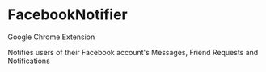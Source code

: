# FacebookNotifier
Google Chrome Extension

Notifies users of their Facebook account's Messages, Friend Requests and Notifications
